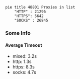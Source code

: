 
```mermaid
pie title 48801 Proxies in list
    "HTTP" : 21296
    "HTTPS": 5642
    "SOCKS" : 26845
```

### Some Info
#### Average Timeout

- mixed: 3.2s
- http: 1.3s
- https: 8.3s
- socks: 4.7s